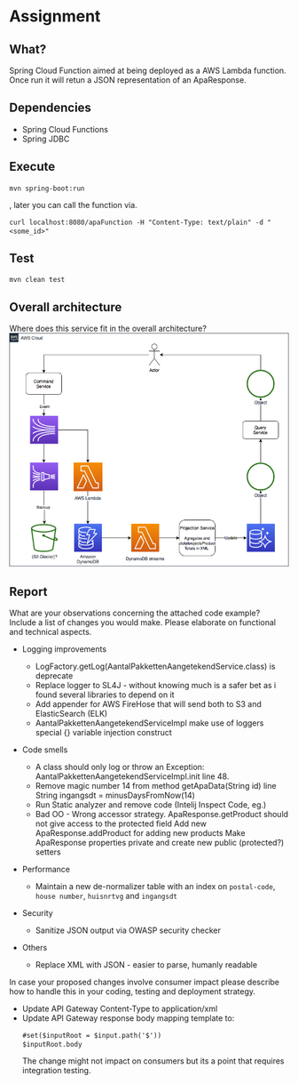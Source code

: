 # Assignment
## What?
Spring Cloud Function aimed at being deployed as a AWS Lambda function.
Once run it will retun a JSON representation of an ApaResponse.

## Dependencies
- Spring Cloud Functions
- Spring JDBC

## Execute
```
mvn spring-boot:run
```
, later you can call the function via.
```
curl localhost:8080/apaFunction -H "Content-Type: text/plain" -d "<some_id>"
```

## Test
```
mvn clean test
```

## Overall architecture
Where does this service fit in the overall architecture?
![pnlassigment.png](pnlassigment.png)


## Report
What are your observations concerning the attached code example? Include a list of changes you would make. Please elaborate on functional and technical aspects.

- Logging improvements
    - LogFactory.getLog(AantalPakkettenAangetekendService.class) is deprecate
    - Replace logger to SL4J - without knowing much is a safer bet as i found several libraries to depend on it
    - Add appender for AWS FireHose that will send both to S3 and ElasticSearch (ELK)
    - AantalPakkettenAangetekendServiceImpl make use of loggers special {} variable injection construct

- Code smells
    - A class should only log or throw an Exception: AantalPakkettenAangetekendServiceImpl.init line 48.
    - Remove magic number 14 from method getApaData(String id) line String ingangsdt = minusDaysFromNow(14)
    - Run Static analyzer and remove code (Intelij Inspect Code, eg.)
    - Bad OO - Wrong accessor strategy. 
      ApaResponse.getProduct should not give access to the protected field
      Add new ApaResponse.addProduct for adding new products
      Make ApaResponse properties private and create new public (protected?) setters

- Performance
    - Maintain a new de-normalizer table with an index on `postal-code`, `house number`, `huisnrtvg` and `ingangsdt`
      
- Security
    - Sanitize JSON output via OWASP security checker
      
- Others
    - Replace XML with JSON - easier to parse, humanly readable

In case your proposed changes involve consumer impact please describe how to handle this in your coding, testing and deployment strategy.

- Update API Gateway Content-Type to application/xml
- Update API Gateway response body mapping template to:
  ```
  #set($inputRoot = $input.path('$'))
  $inputRoot.body
  ```
  The change might not impact on consumers but its a point that requires integration testing.


